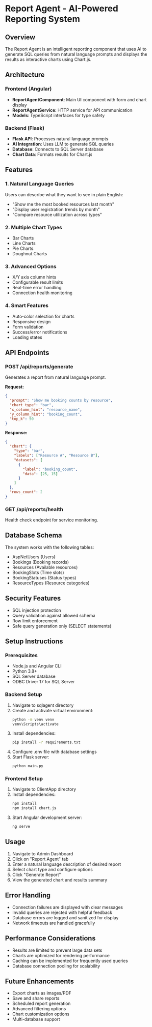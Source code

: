 # Report Agent - AI-Powered Reporting System

## Overview

The Report Agent is an intelligent reporting component that uses AI to generate SQL queries from natural language prompts and displays the results as interactive charts using Chart.js.

## Architecture

### Frontend (Angular)

- **ReportAgentComponent**: Main UI component with form and chart display
- **ReportAgentService**: HTTP service for API communication
- **Models**: TypeScript interfaces for type safety

### Backend (Flask)

- **Flask API**: Processes natural language prompts
- **AI Integration**: Uses LLM to generate SQL queries
- **Database**: Connects to SQL Server database
- **Chart Data**: Formats results for Chart.js

## Features

### 1. Natural Language Queries

Users can describe what they want to see in plain English:

- "Show me the most booked resources last month"
- "Display user registration trends by month"
- "Compare resource utilization across types"

### 2. Multiple Chart Types

- Bar Charts
- Line Charts
- Pie Charts
- Doughnut Charts

### 3. Advanced Options

- X/Y axis column hints
- Configurable result limits
- Real-time error handling
- Connection health monitoring

### 4. Smart Features

- Auto-color selection for charts
- Responsive design
- Form validation
- Success/error notifications
- Loading states

## API Endpoints

### POST /api/reports/generate

Generates a report from natural language prompt.

**Request:**

```json
{
  "prompt": "Show me booking counts by resource",
  "chart_type": "bar",
  "x_column_hint": "resource_name",
  "y_column_hint": "booking_count",
  "top_k": 50
}
```

**Response:**

```json
{
  "chart": {
    "type": "bar",
    "labels": ["Resource A", "Resource B"],
    "datasets": [
      {
        "label": "booking_count",
        "data": [25, 15]
      }
    ]
  },
  "rows_count": 2
}
```

### GET /api/reports/health

Health check endpoint for service monitoring.

## Database Schema

The system works with the following tables:

- AspNetUsers (Users)
- Bookings (Booking records)
- Resources (Available resources)
- BookingSlots (Time slots)
- BookingStatuses (Status types)
- ResourceTypes (Resource categories)

## Security Features

- SQL injection protection
- Query validation against allowed schema
- Row limit enforcement
- Safe query generation only (SELECT statements)

## Setup Instructions

### Prerequisites

- Node.js and Angular CLI
- Python 3.8+
- SQL Server database
- ODBC Driver 17 for SQL Server

### Backend Setup

1. Navigate to sqlagent directory
2. Create and activate virtual environment:
   ```bash
   python -m venv venv
   venv\Scripts\activate
   ```
3. Install dependencies:
   ```bash
   pip install -r requirements.txt
   ```
4. Configure .env file with database settings
5. Start Flask server:
   ```bash
   python main.py
   ```

### Frontend Setup

1. Navigate to ClientApp directory
2. Install dependencies:
   ```bash
   npm install
   npm install chart.js
   ```
3. Start Angular development server:
   ```bash
   ng serve
   ```

## Usage

1. Navigate to Admin Dashboard
2. Click on "Report Agent" tab
3. Enter a natural language description of desired report
4. Select chart type and configure options
5. Click "Generate Report"
6. View the generated chart and results summary

## Error Handling

- Connection failures are displayed with clear messages
- Invalid queries are rejected with helpful feedback
- Database errors are logged and sanitized for display
- Network timeouts are handled gracefully

## Performance Considerations

- Results are limited to prevent large data sets
- Charts are optimized for rendering performance
- Caching can be implemented for frequently used queries
- Database connection pooling for scalability

## Future Enhancements

- Export charts as images/PDF
- Save and share reports
- Scheduled report generation
- Advanced filtering options
- Chart customization options
- Multi-database support
